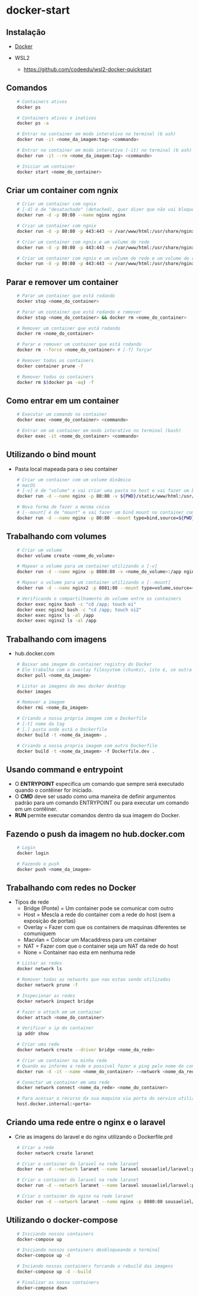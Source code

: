 # docker-start

## Instalação

- [Docker](https://docs.docker.com/engine/install/)

- WSL2
  - https://github.com/codeedu/wsl2-docker-quickstart

## Comandos

```sh
    # Containers ativos
    docker ps

    # Containers ativos e inativos
    docker ps -a

    # Entrar no container em modo interativo no terminal (b ash)
    docker run -it <nome_da_imagem:tag> <commando> 

    # Entrar no container em modo interativo (-it) no terminal (b ash) e remover após sair do container (--rm)
    docker run -it --rm <nome_da_imagem:tag> <commando> 

    # Iniciar um container
    docker start <nome_do_container>
```

## Criar um container com ngnix

```sh
    # Criar um container com ngnix
    # [-d] é de "desatachado" (detached), quer dizer que não vai bloquear o terminal
    docker run -d -p 80:80 --name nginx nginx

    # Criar um container com ngnix
    docker run -d -p 80:80 -p 443:443 -v /var/www/html:/usr/share/nginx/html:ro nginx

    # Criar um container com ngnix e um volume de rede
    docker run -d -p 80:80 -p 443:443 -v /var/www/html:/usr/share/nginx/html:ro -v /var/www/html/logs:/usr/share/nginx/html/logs:rw nginx

    # Criar um container com ngnix e um volume de rede e um volume de rede
    docker run -d -p 80:80 -p 443:443 -v /var/www/html:/usr/share/nginx/html:ro -v /var/www/html/logs:/usr/share/nginx/html/logs:rw -v /var/www/html/logs:/usr/share/nginx/html/logs:rw nginx
```

## Parar e remover um container

```sh
    # Parar um container que está rodando
    docker stop <nome_do_container>

    # Parar um container que está rodando e remover
    docker stop <nome_do_container> && docker rm <nome_do_container>

    # Remover um container que está rodando
    docker rm <nome_do_container>

    # Parar e remover um container que está rodando
    docker rm --force <nome_do_container> # [-f] forçar 

    # Remover todos os containers
    docker container prune -f

    # Remover todos os containers
    docker rm $(docker ps -aq) -f
```

## Como entrar em um container

```sh
    # Executar um comando no container
    docker exec <nome_do_container> <commando>

    # Entrar em um container em modo interativo no terminal (bash)
    docker exec -it <nome_do_container> <commando>
```

## Utilizando o bind mount

- Pasta local mapeada para o seu container

```sh
    # Criar um container com um volume dinâmico
    # macOS
    # [-v] é de "volume" e vai criar uma pasta no host e vai fazer um bind mount no container
    docker run -d --name nginx -p 80:80 -v ${PWD}/static/www/html:/usr/share/nginx/html/ nginx

    # Nova forma de fazer a mesma coisa
    # [--mount] é de "mount" e vai fazer um bind mount no container com uma pasta que existe no host
    docker run -d --name nginx -p 80:80 --mount type=bind,source=${PWD}/static/www/html,target=/usr/share/nginx/html/ nginx
```

## Trabalhando com volumes

```sh
    # Criar um volume
    docker volume create <nome_do_volume>

    # Mapear o volume para um container utilizando o [-v]
    docker run -d --name nginx -p 8080:80 -v <nome_do_volume>:/app nginx

    # Mapear o volume para um container utilizando o [--mount]
    docker run -d --name nginx2 -p 8081:80 --mount type=volume,source=<nome_do_volume>,target=/app nginx

    # Verificando o compartilhamento do volume entre os containers
    docker exec nginx bash -c "cd /app; touch oi"
    docker exec nginx2 bash -c "cd /app; touch oi2"
    docker exec nginx ls -al /app
    docker exec nginx2 ls -al /app
```

## Trabalhando com imagens

- hub.docker.com

```sh
    # Baixar uma imagem do container registry do Docker
    # Ele trabalha com o overlay filesystem (chunks), isto é, se outra imagem contiver a mesma coisa ele não baixa novamente
    docker pull <nome_da_imagem>

    # Listar as imagens do meu docker desktop
    docker images

    # Remover a imagem
    docker rmi <nome_da_imagem>

    # Criando a nossa própria imagem com o Dockerfile
    # [-t] nome da tag
    # [.] pasta onde está o Dockerfile
    docker build -t <nome_da_imagem> .

    # Criando a nossa propria imagem com outro Dockerfile
    docker build -t <nome_da_imagem> -f Dockerfile.dev .
```

## Usando command e entrypoint

- O **ENTRYPOINT** especifica um comando que sempre será executado quando o contêiner for iniciado.
- O **CMD** deve ser usado como uma maneira de definir argumentos padrão para um comando ENTRYPOINT ou para executar um comando em um contêiner.
- **RUN** permite executar comandos dentro da sua imagem do Docker.

## Fazendo o push da imagem no hub.docker.com

```sh
    # Login
    docker login

    # Fazendo o push
    docker push <nome_da_imagem>
```

## Trabalhando com redes no Docker

- Tipos de rede
  - Bridge (Ponte) = Um container pode se comunicar com outro
  - Host = Mescla a rede do container com a rede do host (sem a exposição de portas)
  - Overlay = Fazer com que os containers de maquinas diferentes se comuniquem
  - Macvlan = Colocar um Macaddress para um container
  - NAT = Fazer com que o container seja um NAT da rede do host
  - None = Container nao esta em nenhuma rede

```sh
    # Listar as redes
    docker network ls

    # Remover todas as networks que nao estao sendo utilizadas
    docker network prune -f

    # Inspecionar as redes
    docker network inspect bridge

    # Fazer o attach em um container
    docker attach <nome_do_container>

    # Verificar o ip do container
    ip addr show

    # Criar uma rede
    docker network create --driver bridge <nome_da_rede>

    # Criar um container na minha rede
    # Quando eu informo a rede e possivel fazer o ping pelo nome do container (resolução de nomes)
    docker run -d -it --name <nome_do_container> --network <nome_da_rede> <nome_da_imagem>

    # Conectar um container em uma rede
    docker network connect <nome_da_rede> <nome_do_container>

    # Para acessar o recurso da sua maquina via porta do servico utilize
    host.docker.internal:<porta>

```

## Criando uma rede entre o nginx e o laravel

- Crie as imagens do laravel e do nginx utilizando o Dockerfile.prd

```sh
    # Criar a rede
    docker network create laranet

    # Criar o container do laravel na rede laranet
    docker run -d --network laranet --name laravel sousaeliel/laravel:prd

    # Criar o container do laravel na rede laranet
    docker run -d --network laranet --name laravel sousaeliel/laravel:prd                 

    # Criar o container do nginx na rede laranet
    docker run -d --network laranet --name nginx -p 8080:80 sousaeliel/nginx:prd
```

## Utilizando o docker-compose

```sh
    # Iniciando nossos containers
    docker-compose up

    # Iniciando nossos containers desbloqueando o terminal
    docker-compose up -d

    # Inciando nossos containers forcando o rebuild das imagens
    docker-compose up -d --build

    # Finalizar os nosso containers
    docker-compose down

```